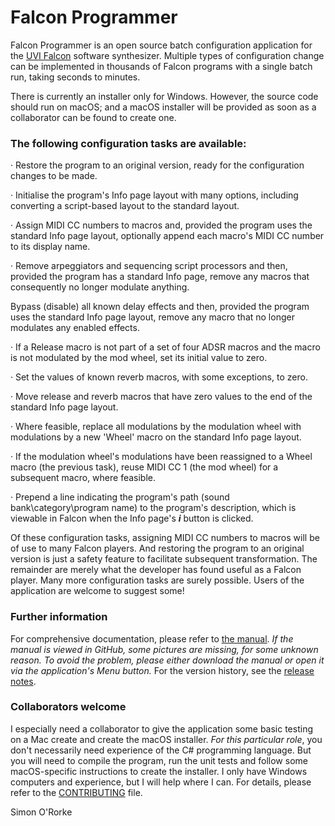# Falcon Programmer

Falcon Programmer is an open source batch configuration application for the [UVI Falcon](https://www.uvi.net/falcon.html/) software synthesizer. Multiple types of configuration change can be implemented in thousands of Falcon programs with a single batch run, taking seconds to minutes.

There is currently an installer only for Windows. However, the source code should run on macOS; and a macOS installer will be provided as soon as a collaborator can be found to create one.

### The following configuration tasks are available:

 ·    Restore the program to an original version, ready for the configuration changes to be made.

·    Initialise the program's Info page layout with many options, including converting a script-based layout to the standard layout.

·    Assign MIDI CC numbers to macros and, provided the program uses the standard Info page layout, optionally append each macro's MIDI CC number to its display name.

·    Remove arpeggiators and sequencing script processors and then, provided the program has a standard Info page, remove any macros that consequently no longer modulate anything.

Bypass (disable) all known delay effects and then, provided the program uses the standard Info page layout, remove any macro that no longer modulates any enabled effects.

·    If a Release macro is not part of a set of four ADSR macros and the macro is not modulated by the mod wheel, set its initial value to zero.

·    Set the values of known reverb macros, with some exceptions, to zero.

·    Move release and reverb macros that have zero values to the end of the standard Info page layout.

·    Where feasible, replace all modulations by the modulation wheel with modulations by a new 'Wheel' macro on the standard Info page layout.

·    If the modulation wheel's modulations have been reassigned to a Wheel macro (the previous task), reuse MIDI CC 1 (the mod wheel) for a subsequent macro, where feasible.

·    Prepend a line indicating the program's path (sound bank\category\program name) to the program's description, which is viewable in Falcon when the Info page's ***i*** button is clicked.

Of these configuration tasks, assigning MIDI CC numbers to macros will be of use to many Falcon players. And restoring the program to an original version is just a safety feature to facilitate subsequent transformation. The remainder are merely what the developer has found useful as a Falcon player. Many more configuration tasks are surely possible. Users of the application are welcome to suggest some!

### Further information

For comprehensive documentation, please refer to [the manual](Documentation/Falcon%20Programmer%20Manual.pdf).  *If the manual is viewed in GitHub, some pictures are missing, for some unknown reason.  To avoid the problem, please either download the manual or open it via the application's Menu button.*  For the version history, see the [release notes](RELEASE_NOTES.md). 

### Collaborators welcome

I especially need a collaborator to give the application some basic testing on a Mac create and create the macOS installer.  *For this particular role*, you don't necessarily need experience of the C# programming language. But you will need to compile the program, run the unit tests and follow some macOS-specific instructions to create the installer.  I only have Windows computers and experience, but I will help where I can.  For details, please refer to the [CONTRIBUTING](CONTRIBUTING.md) file.

Simon O'Rorke

